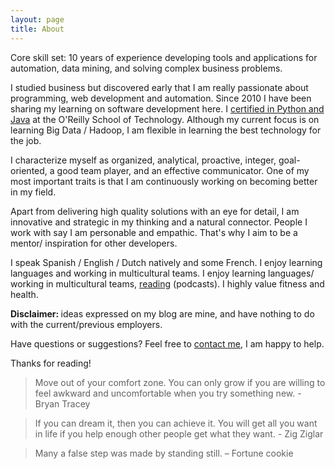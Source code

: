 ```yaml
---
layout: page
title: About
---
```


Core skill set: 10 years of experience developing tools and applications for automation, data mining, and solving complex business problems.

I studied business but discovered early that I am really passionate about programming, web development and automation. Since 2010 I have been sharing my learning on software development here. I [certified in Python and Java](http://bobbelderbos.com/certifications) at the O'Reilly School of Technology. Although my current focus is on learning Big Data / Hadoop, I am flexible in learning the best technology for the job.

I characterize myself as organized, analytical, proactive, integer, goal-oriented, a good team player, and an effective communicator. One of my most important traits is that I am continuously working on becoming better in my field.

Apart from delivering high quality solutions with an eye for detail, I am innovative and strategic in my thinking and a natural connector. People I work with say I am personable and empathic. That's why I aim to be a mentor/ inspiration for other developers.

I speak Spanish / English / Dutch natively and some French. I enjoy learning languages and working in multicultural teams. I enjoy learning languages/ working in multicultural teams, [reading](http://bobbelderbos.com/books) (podcasts). I highly value fitness and health. 

<strong>Disclaimer: </strong> ideas expressed on my blog are mine, and have nothing to do with the current/previous employers. 

Have questions or suggestions? Feel free to <a href="mailto:info@bobbelderbos.com?Subject=Hi%20Bob" target="_top">contact me</a>, I am happy to help.

Thanks for reading!

> Move out of your comfort zone. You can only grow if you are willing to feel awkward and uncomfortable when you try something new. - Bryan Tracey

> If you can dream it, then you can achieve it. You will get all you want in life if you help enough other people get what they want. - Zig Ziglar

> Many a false step was made by standing still. – Fortune cookie
